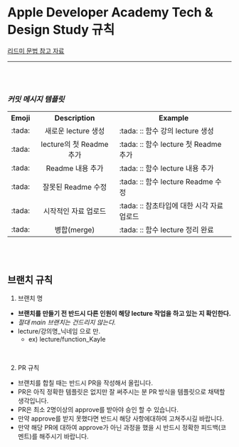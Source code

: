 # Apple Developer Academy  Tech & Design Study 규칙


[리드미 문법 참고 자료](https://gist.github.com/ihoneymon/652be052a0727ad59601)

---
<br><br>

### *커밋 메시지 템플릿*

<table>
 
 <th> Emoji  </th>
 <th> Description</th>
 <th> Example </th>
 
 <tr>
   <td align = "center"> :tada: </td>
    <td align = "center"> 새로운 lecture 생성 </td>
     <td align = "left"> :tada: :: 함수 강의 lecture 생성 </td>
 </tr>
 
  <tr>
   <td align = "center"> :tada: </td>
    <td align = "center"> lecture의 첫 Readme 추가 </td>
     <td align = "left"> :tada: :: 함수 lecture 첫 Readme 추가 </td>
 </tr>
 
 
  <tr>
   <td align = "center"> :tada: </td>
    <td align = "center"> Readme 내용 추가 </td>
     <td align = "left"> :tada: :: 함수 lecture 내용 추가 </td>
 </tr>
 
 
  <tr>
   <td align = "center"> :tada: </td>
    <td align = "center"> 잘못된 Readme 수정 </td>
     <td align = "left"> :tada: :: 함수 lecture Readme 수정 </td>
 </tr>
 
 <tr>
   <td align = "center"> :tada: </td>
    <td align = "center"> 시작적인 자료 업로드 </td>
     <td align = "left"> :tada: :: 참초타입에 대한 시각 자료 업로드 </td>
 </tr>
 
 
  <tr>
   <td align = "center"> :tada: </td>
    <td align = "center">  병합(merge) </td>
     <td align = "left"> :tada: :: 함수 lecture 정리 완료 </td>
 </tr>


</table>

<br><br>

## 브랜치 규칙 

1. 브랜치 명
 - **브랜치를 만들기 전 반드시 다른 인원이 해당 lecture 작업을 하고 있는 지 확인한다.**
 - _절대 main 브랜치는 건드리지 않는다._
 - lecture/강의명_닉네임 으로 만.
   -  ex) lecture/function_Kayle 
   

<br>

2. PR 규칙
 - 브랜치를 합칠 때는 반드시 PR을 작성해서 올립니다.
 - PR은 아직 정확한 템플릿은 없지만 잘 써주시는 분 PR 방식을 템플릿으로 채택할 생각입니다.
 - PR은 최소 2명이상의 approve를 받아야 승인 할 수 있습니다.
 - 만약 approve를 받지 못했다면 반드시 해당 사항에대하여 고쳐주시길 바랍니다.
 - 만약 해당 PR에 대하여 approve가 아닌 과정을 했을 시 반드시 정확한 피드백(코멘트)를 해주시기 바랍니다.

